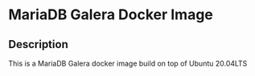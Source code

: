 # MariaDB Galera Docker Image

## Description

This is a MariaDB Galera docker image build on top of Ubuntu 20.04LTS
